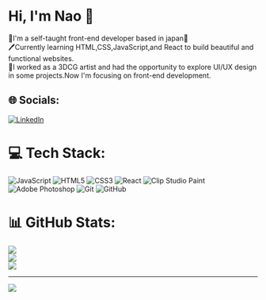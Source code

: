 # Hi, I'm Nao 🎉

🧠I'm a self-taught front-end developer based in japan🗾<br/>
🖊️Currently learning HTML,CSS,JavaScript,and React to build beautiful and functional websites.<br/>
💎I worked as a 3DCG artist and had the opportunity to explore UI/UX design in some projects.Now I'm focusing on front-end development.<br/>


## 🌐 Socials:
[![LinkedIn](https://img.shields.io/badge/LinkedIn-%230077B5.svg?logo=linkedin&logoColor=white)](https://linkedin.com/in/www.linkedin.com/in/naos-837761366) 

# 💻 Tech Stack:
![JavaScript](https://img.shields.io/badge/javascript-%23323330.svg?style=for-the-badge&logo=javascript&logoColor=%23F7DF1E) ![HTML5](https://img.shields.io/badge/html5-%23E34F26.svg?style=for-the-badge&logo=html5&logoColor=white) ![CSS3](https://img.shields.io/badge/css3-%231572B6.svg?style=for-the-badge&logo=css3&logoColor=white) ![React](https://img.shields.io/badge/react-%2320232a.svg?style=for-the-badge&logo=react&logoColor=%2361DAFB) ![Clip Studio Paint](https://img.shields.io/badge/ClipStudioPaint-%23CFD3D3.svg?style=for-the-badge&logo=ClipStudioPaint&logoColor=white) ![Adobe Photoshop](https://img.shields.io/badge/adobe%20photoshop-%2331A8FF.svg?style=for-the-badge&logo=adobe%20photoshop&logoColor=white) ![Git](https://img.shields.io/badge/git-%23F05033.svg?style=for-the-badge&logo=git&logoColor=white) ![GitHub](https://img.shields.io/badge/github-%23121011.svg?style=for-the-badge&logo=github&logoColor=white)
# 📊 GitHub Stats:
![](https://github-readme-stats.vercel.app/api?username=NaoS35&theme=radical&hide_border=false&include_all_commits=false&count_private=false)<br/>
![](https://nirzak-streak-stats.vercel.app/?user=NaoS35&theme=radical&hide_border=false)<br/>
![](https://github-readme-stats.vercel.app/api/top-langs/?username=NaoS35&theme=radical&hide_border=false&include_all_commits=false&count_private=false&layout=compact)

---
[![](https://visitcount.itsvg.in/api?id=NaoS35&icon=9&color=13)](https://visitcount.itsvg.in)

<!-- Proudly created with GPRM ( https://gprm.itsvg.in ) -->
